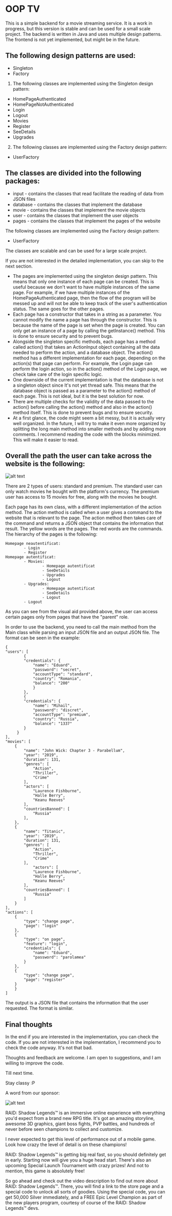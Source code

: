 # OOP TV


This is a simple backend for a movie streaming service. It is a work in progress, but this version
is stable and can be used for a small scale project. The backend is written in Java and uses
multiple design patterns. The frontend is not yet implemented, but might be in the future.

## The following design patterns are used:
- Singleton
- Factory


1. The following classes are implemented using the Singleton design pattern:
- HomePageAuthenticated
- HomePageNotAuthenticated
- Login
- Logout
- Movies
- Register
- SeeDetails
- Upgrades

2. The following classes are implemented using the Factory design pattern:
- UserFactory


## The classes are divided into the following packages:
- input - contains the classes that read facilitate the reading of data from JSON files
- database - contains the classes that implement the database
- movie - contains the classes that implement the movie objects
- user - contains the classes that implement the user objects
- pages - contains the classes that implement the pages of the website


The following classes are implemented using the Factory design pattern:
- UserFactory

The classes are scalable and can be used for a large scale project.

If you are not interested in the detailed implementation, you can skip to the next section.

- The pages are implemented using the singleton design pattern. This means that only one instance
  of each page can be created. This is useful because we don't want to have multiple instances of
  the same page. For example, if we have multiple instances of the HomePageAuthenticated page, then
  the flow of the program will be messed up and will not be able to keep track of the user's
  authentication status. The same goes for the other pages.
- Each page has a constructor that takes in a string as a parameter. You cannot modify the
  name a page has through the constructor. This is because the name of the page is set when the
  page is created. You can only get an instance of a page by calling the getInstance() method.
  This is done to ensure security and to prevent bugs.
- Alongside the singleton specific methods, each page has a method called action()
  that takes an ActionInput object containing all the data needed to perform the action, and
  a database object. The action() method has a different implementation for each page, depending
  on the action(s) that page can perform. For example, the Login page can perform the login action,
  so in the action() method of the Login page, we check take care of the login specific logic.
- One downside of the current implementation is that the database is not a singleton object
  since It's not yet thread safe. This means that the database object is passed as a parameter to
  the action() method of each page. This is not ideal, but it is the best solution for now.
- There are multiple checks for the validity of the data passed to the action() before calling
  the action() method and also in the action() method itself. This is done to prevent bugs and
  to ensure security.
- At a first glance, the code might seem a bit messy, but it is actually very well organized.
  In the future, I will try to make it even more organized by splitting the long main method
  into smaller methods and by adding more comments. I recommend reading the code with the
  blocks minimized. This will make it easier to read.



## Overall the path the user can take across the website is the following:

![alt text](layout.png)

There are 2 types of users: standard and premium. The standard user can only watch movies
he bought with the platform's currency. The premium user has access to 15 movies for free,
along with the movies he bought.

Each page has its own class, with a different implementation of the action method. The action method
is called when a user gives a command to the website that is relevant to the page. The action method
then takes care of the command and returns a JSON object that contains the information that result.
The yellow words are the pages. The red words are the commands. The hierarchy of the pages is the
following:

    Homepage neautentificat:
            - Login
            - Register
    Homepage autentificat:
            - Movies:
                    - Homepage autentificat
                    - SeeDetails
                    - Upgrades
                    - Logout
            - Upgrades:
                    - Homepage autentificat
                    - SeeDetails
                    - Logout
            - Logout

As you can see from the visual aid provided above, the user can access certain pages
only from pages that have the "parent" role.

In order to use the backend, you need to call the main method from the Main class while
parsing an input JSON file and an output JSON file. The format can be seen in the example:

    {
    "users": [
            {
            "credentials": {
                "name": "Eduard",
                "password": "secret",
                "accountType": "standard",
                "country": "Romania",
                "balance": "200"
                }
            },
            {
            "credentials": {
                "name": "Mihail",
                "password": "discret",
                "accountType": "premium",
                "country": "Russia",
                "balance": "1337"
            }
         }
    ],
    "movies": [
        {
            "name": "John Wick: Chapter 3 - Parabellum",
            "year": "2019",
            "duration": 131,
            "genres": [
                "Action",
                "Thriller",
                "Crime"
            ],
            "actors": [
                "Laurence Fishburne",
                "Halle Berry",
                "Keanu Reeves"
            ],
            "countriesBanned": [
                "Russia"
            ],
        },
        {
            "name": "Titanic",
            "year": "2019",
            "duration": 131,
            "genres": [
                "Action",
                "Thriller",
                "Crime"
            ],
                "actors": [
                "Laurence Fishburne",
                "Halle Berry",
                "Keanu Reeves"
            ],
            "countriesBanned": [
                "Russia"
            ]
        }
    ],
    "actions": [
        {
            "type": "change page",
            "page": "login"
        },
        {
            "type": "on page",
            "feature": "login",
            "credentials": {
                "name": "Eduard",
                "password": "parolamea"
            }
        },
        {
            "type": "change page",
            "page": "register"
        }
        }
    ]

The output is a JSON file that contains the information that the user requested. The format is
similar.

## Final thoughts

In the end if you are interested in the implementation, you can check the code. If you are not
interested in the implementation, I recommend you to check the code anyway. It's not that bad.

Thoughts and feedback are welcome. I am open to suggestions, and I am willing to improve the code.

Till next time.

Stay classy :P




A word from our sponsor:

  ![alt text](sponsor.gif)

  RAID: Shadow Legends™️ is an immersive online experience with everything you'd expect from a brand new RPG title. It's got an amazing storyline, awesome 3D graphics, giant boss fights, PVP battles, and hundreds of never before seen champions to collect and customize.
  
  I never expected to get this level of performance out of a mobile game. Look how crazy the level of detail is on these champions!
  
  RAID: Shadow Legends™️ is getting big real fast, so you should definitely get in early. Starting now will give you a huge head start. There's also an upcoming Special Launch Tournament with crazy prizes! And not to mention, this game is absolutely free!
  
  So go ahead and check out the video description to find out more about RAID: Shadow Legends™️. There, you will find a link to the store page and a special code to unlock all sorts of goodies. Using the special code, you can get 50,000 Silver immediately, and a FREE Epic Level Champion as part of the new players program, courtesy of course of the RAID: Shadow Legends™️ devs.